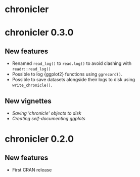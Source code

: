 # chronicler

# chronicler 0.3.0

## New features

* Renamed `read_log()` to `read.log()` to avoid clashing with `readr::read_log()`
* Possible to log {ggplot2} functions using `ggrecord()`.
* Possible to save datasets alongside their logs to disk using `write_chronicle()`.

## New vignettes

* *Saving 'chronicle' objects to disk*
* *Creating self-documenting ggplots*

# chronicler 0.2.0

## New features

* First CRAN release
